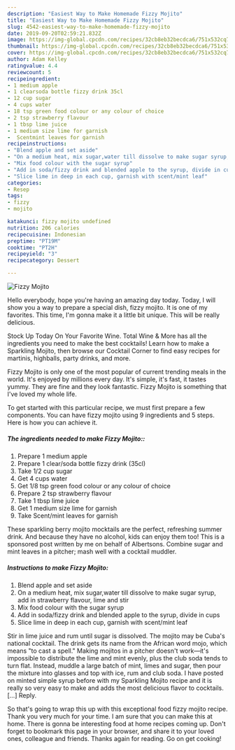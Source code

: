 ```yaml
---
description: "Easiest Way to Make Homemade Fizzy Mojito"
title: "Easiest Way to Make Homemade Fizzy Mojito"
slug: 4542-easiest-way-to-make-homemade-fizzy-mojito
date: 2019-09-20T02:59:21.832Z
image: https://img-global.cpcdn.com/recipes/32cb8eb32becdca6/751x532cq70/fizzy-mojito-recipe-main-photo.jpg
thumbnail: https://img-global.cpcdn.com/recipes/32cb8eb32becdca6/751x532cq70/fizzy-mojito-recipe-main-photo.jpg
cover: https://img-global.cpcdn.com/recipes/32cb8eb32becdca6/751x532cq70/fizzy-mojito-recipe-main-photo.jpg
author: Adam Kelley
ratingvalue: 4.4
reviewcount: 5
recipeingredient:
- 1 medium apple
- 1 clearsoda bottle fizzy drink 35cl
- 12 cup sugar
- 4 cups water
- 18 tsp green food colour or any colour of choice
- 2 tsp strawberry flavour
- 1 tbsp lime juice
- 1 medium size lime for garnish
-  Scentmint leaves for garnish
recipeinstructions:
- "Blend apple and set aside"
- "On a medium heat, mix sugar,water till dissolve to make sugar syrup, add in strawberry flavour, lime and stir"
- "Mix food colour with the sugar syrup"
- "Add in soda/fizzy drink and blended apple to the syrup, divide in cups"
- "Slice lime in deep in each cup, garnish with scent/mint leaf"
categories:
- Resep
tags:
- fizzy
- mojito

katakunci: fizzy mojito undefined
nutrition: 206 calories
recipecuisine: Indonesian
preptime: "PT19M"
cooktime: "PT2H"
recipeyield: "3"
recipecategory: Dessert

---
```



![Fizzy Mojito](https://img-global.cpcdn.com/recipes/32cb8eb32becdca6/751x532cq70/fizzy-mojito-recipe-main-photo.jpg)

Hello everybody, hope you're having an amazing day today. Today, I will show you a way to prepare a special dish, fizzy mojito. It is one of my favorites. This time, I'm gonna make it a little bit unique. This will be really delicious.

Stock Up Today On Your Favorite Wine. Total Wine &amp; More has all the ingredients you need to make the best cocktails! Learn how to make a Sparkling Mojito, then browse our Cocktail Corner to find easy recipes for martinis, highballs, party drinks, and more.

Fizzy Mojito is only one of the most popular of current trending meals in the world. It's enjoyed by millions every day. It's simple, it's fast, it tastes yummy. They are fine and they look fantastic. Fizzy Mojito is something that I've loved my whole life.


To get started with this particular recipe, we must first prepare a few components. You can have fizzy mojito using 9 ingredients and 5 steps. Here is how you can achieve it.

##### The ingredients needed to make Fizzy Mojito::

1. Prepare 1 medium apple
1. Prepare 1 clear/soda bottle fizzy drink (35cl)
1. Take 1/2 cup sugar
1. Get 4 cups water
1. Get 1/8 tsp green food colour or any colour of choice
1. Prepare 2 tsp strawberry flavour
1. Take 1 tbsp lime juice
1. Get 1 medium size lime for garnish
1. Take  Scent/mint leaves for garnish


These sparkling berry mojito mocktails are the perfect, refreshing summer drink. And because they have no alcohol, kids can enjoy them too! This is a sponsored post written by me on behalf of Albertsons. Combine sugar and mint leaves in a pitcher; mash well with a cocktail muddler. 

##### Instructions to make Fizzy Mojito:

1. Blend apple and set aside
1. On a medium heat, mix sugar,water till dissolve to make sugar syrup, add in strawberry flavour, lime and stir
1. Mix food colour with the sugar syrup
1. Add in soda/fizzy drink and blended apple to the syrup, divide in cups
1. Slice lime in deep in each cup, garnish with scent/mint leaf


Stir in lime juice and rum until sugar is dissolved. The mojito may be Cuba&#39;s national cocktail. The drink gets its name from the African word mojo, which means &#34;to cast a spell.&#34; Making mojitos in a pitcher doesn&#39;t work—it&#39;s impossible to distribute the lime and mint evenly, plus the club soda tends to turn flat. Instead, muddle a large batch of mint, limes and sugar, then pour the mixture into glasses and top with ice, rum and club soda. I have posted on minted simple syrup before with my Sparkling Mojito recipe and it is really so very easy to make and adds the most delicious flavor to cocktails. […] Reply. 

So that's going to wrap this up with this exceptional food fizzy mojito recipe. Thank you very much for your time. I am sure that you can make this at home. There is gonna be interesting food at home recipes coming up. Don't forget to bookmark this page in your browser, and share it to your loved ones, colleague and friends. Thanks again for reading. Go on get cooking!
